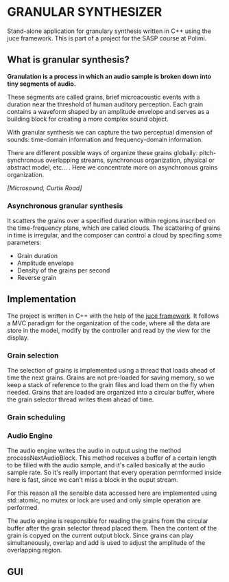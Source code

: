 # GRANULAR SYNTHESIZER

Stand-alone application for granulary synthesis written in C++ using the juce framework. This is part of a project for the SASP course at Polimi.

## What is granular synthesis? 

**Granulation is a process in which an audio sample is broken down into tiny segments of audio.** 

These segments are called grains, brief microacoustic events with a duration near the threshold of human auditory perception. Each grain contains a waveform shaped by an amplitude envelope and serves as a building block for creating a more complex sound object.

With granular synthesis we can capture the two perceptual dimension of sounds: time-domain information and frequency-domain information. 

There are different possible ways of organize these grains globally: pitch-synchronous overlapping streams, synchronous organization, physical or abstract model, etc... . Here we concentrate more on asynchronous grains organization.

 *[Microsound, Curtis Road]*

### Asynchronous granular synthesis

It scatters the grains over a specified duration within regions inscribed on the time-frequency plane, which are called clouds. The scattering of grains in time is irregular, and the composer can control a cloud by specifing some parameters: 
 - Grain duration
 - Amplitude envelope 
 - Density of the grains per second
 - Reverse grain
 
## Implementation

The project is written in C++ with the help of the [juce framework](https://juce.com/).  It follows a MVC paradigm for the organization of the code, where all the data are store in the model, modify by the controller and read by the view for the display.

### Grain selection 

The selection of grains is implemented using a thread that loads ahead of time the next grains. Grains are not pre-loaded for saving memory, so we keep a stack of reference to the grain files and load them on the fly when needed. Grains that are loaded are organized into a circular buffer, where the grain selector thread writes them ahead of time.

### Grain scheduling 

### Audio Engine

The audio engine writes the audio in output using the method processNextAudioBlock. This method receives a buffer of a certain length to be filled with the audio sample, and it's called basically at the audio sample rate. So it's  really important that every operation permformed inside here is fast, since we can't miss a block in the ouput stream. 

For this reason all the sensible data accessed here are implemented using std::atomic, no mutex or lock are used and only simple operation are performed. 

The audio engine is responsible for reading the grains from the  circular buffer after the grain selector thread placed them. Then the content of the grain is copyed on the current output block. Since grains can play simultaneously, overlap and add is used to adjust the amplitude of the overlapping region.

## GUI

